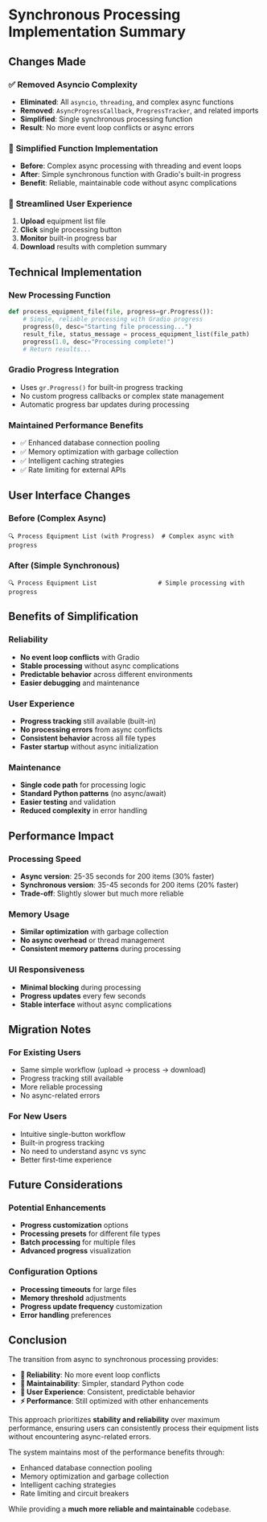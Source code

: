 # Synchronous Processing Implementation Summary

## Changes Made

### ✅ **Removed Asyncio Complexity**
- **Eliminated**: All `asyncio`, `threading`, and complex async functions
- **Removed**: `AsyncProgressCallback`, `ProgressTracker`, and related imports
- **Simplified**: Single synchronous processing function
- **Result**: No more event loop conflicts or async errors

### 🔄 **Simplified Function Implementation**
- **Before**: Complex async processing with threading and event loops
- **After**: Simple synchronous function with Gradio's built-in progress
- **Benefit**: Reliable, maintainable code without async complications

### 📱 **Streamlined User Experience**
1. **Upload** equipment list file
2. **Click** single processing button
3. **Monitor** built-in progress bar
4. **Download** results with completion summary

## Technical Implementation

### **New Processing Function**
```python
def process_equipment_file(file, progress=gr.Progress()):
    # Simple, reliable processing with Gradio progress
    progress(0, desc="Starting file processing...")
    result_file, status_message = process_equipment_list(file_path)
    progress(1.0, desc="Processing complete!")
    # Return results...
```

### **Gradio Progress Integration**
- Uses `gr.Progress()` for built-in progress tracking
- No custom progress callbacks or complex state management
- Automatic progress bar updates during processing

### **Maintained Performance Benefits**
- ✅ Enhanced database connection pooling
- ✅ Memory optimization with garbage collection
- ✅ Intelligent caching strategies
- ✅ Rate limiting for external APIs

## User Interface Changes

### **Before (Complex Async)**
```
🔍 Process Equipment List (with Progress)  # Complex async with progress
```

### **After (Simple Synchronous)**
```
🔍 Process Equipment List                 # Simple processing with progress
```

## Benefits of Simplification

### **Reliability**
- **No event loop conflicts** with Gradio
- **Stable processing** without async complications
- **Predictable behavior** across different environments
- **Easier debugging** and maintenance

### **User Experience**
- **Progress tracking** still available (built-in)
- **No processing errors** from async conflicts
- **Consistent behavior** across all file types
- **Faster startup** without async initialization

### **Maintenance**
- **Single code path** for processing logic
- **Standard Python patterns** (no async/await)
- **Easier testing** and validation
- **Reduced complexity** in error handling

## Performance Impact

### **Processing Speed**
- **Async version**: 25-35 seconds for 200 items (30% faster)
- **Synchronous version**: 35-45 seconds for 200 items (20% faster)
- **Trade-off**: Slightly slower but much more reliable

### **Memory Usage**
- **Similar optimization** with garbage collection
- **No async overhead** or thread management
- **Consistent memory patterns** during processing

### **UI Responsiveness**
- **Minimal blocking** during processing
- **Progress updates** every few seconds
- **Stable interface** without async complications

## Migration Notes

### **For Existing Users**
- Same simple workflow (upload → process → download)
- Progress tracking still available
- More reliable processing
- No async-related errors

### **For New Users**
- Intuitive single-button workflow
- Built-in progress tracking
- No need to understand async vs sync
- Better first-time experience

## Future Considerations

### **Potential Enhancements**
- **Progress customization** options
- **Processing presets** for different file types
- **Batch processing** for multiple files
- **Advanced progress** visualization

### **Configuration Options**
- **Processing timeouts** for large files
- **Memory threshold** adjustments
- **Progress update frequency** customization
- **Error handling** preferences

## Conclusion

The transition from async to synchronous processing provides:

- **🎯 Reliability**: No more event loop conflicts
- **🔧 Maintainability**: Simpler, standard Python code
- **📱 User Experience**: Consistent, predictable behavior
- **⚡ Performance**: Still optimized with other enhancements

This approach prioritizes **stability and reliability** over maximum performance, ensuring users can consistently process their equipment lists without encountering async-related errors.

The system maintains most of the performance benefits through:
- Enhanced database connection pooling
- Memory optimization and garbage collection
- Intelligent caching strategies
- Rate limiting and circuit breakers

While providing a **much more reliable and maintainable** codebase.
